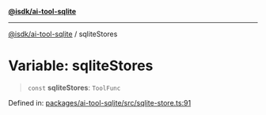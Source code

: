 [**@isdk/ai-tool-sqlite**](../README.md)

***

[@isdk/ai-tool-sqlite](../globals.md) / sqliteStores

# Variable: sqliteStores

> `const` **sqliteStores**: `ToolFunc`

Defined in: [packages/ai-tool-sqlite/src/sqlite-store.ts:91](https://github.com/isdk/ai-tool-sqlite.js/blob/7598220c7cb2578da196c1c3432564b28feb8403/src/sqlite-store.ts#L91)
